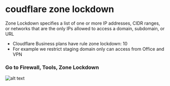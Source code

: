 # coudflare zone lockdown
Zone Lockdown specifies a list of one or more IP addresses, CIDR ranges, or networks that are the only IPs allowed to access a domain, subdomain, or URL
- Cloudflare Business plans have rule zone lockdown: 10
- For example we restrict staging domain only can access from Office and VPN

### Go to Firewall, Tools, Zone Lockdown
![alt text](https://i.imgur.com/CkHxbS3.png)
